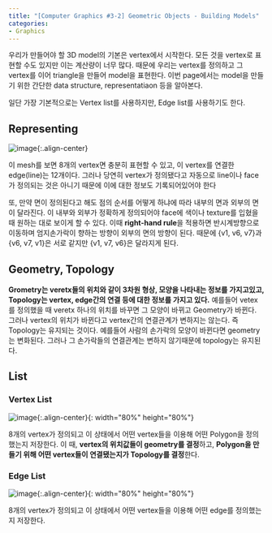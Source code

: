```yaml
---
title: "[Computer Graphics #3-2] Geometric Objects - Building Models"
categories:
- Graphics
---
```


우리가 만들어야 할 3D model의 기본은 vertex에서 시작한다. 모든 것을 vertex로 표현할 수도 있지만 이는 계산량이 너무 많다. 때문에 우리는 vertex를 정의하고 그 vertex를 이어 triangle을 만들어 model을 표현한다. 이번 page에서는 model을 만들기 위한 간단한 data structure, representatiaon 등을 알아본다.

일단 가장 기본적으로는 Vertex list를 사용하지만, Edge list를 사용하기도 한다.

## Representing
![image](https://user-images.githubusercontent.com/79836443/116817713-b84c6c80-aba2-11eb-81e2-2598b5cb3aab.png){:.align-center}

이 mesh를 보면 8개의 vertex면 충분히 표현할 수 있고, 이 vertex를 연결한 edge(line)는 12개이다. 그러나 당연히 vertex가 정의됐다고 자동으로 line이나 face가 정의되는 것은 아니기 때문에 이에 대한 정보도 기록되어있어야 한다

또, 만약 면이 정의된다고 해도 점의 순서를 어떻게 하냐에 따라 내부의 면과 외부의 면이 달라진다. 이 내부와 외부가 정확하게 정의되어야 face에 색이나 texture를 입혔을때 원하는 대로 보이게 할 수 있다. 이때 **right-hand rule**을 적용하면 반시계방향으로 이동하며 엄지손가락이 향하는 방향이 외부의 면의 방향이 된다. 때문에 {v1, v6, v7}과 {v6, v7, v1}은 서로 같지만 {v1, v7, v6}은 달라지게 된다.

## Geometry, Topology
**Grometry는 veretx들의 위치와 같이 3차원 형상, 모양을 나타내는 정보를 가지고있고, Topology는 vertex, edge간의 연결 등에 대한 정보를 가지고 있다.** 예를들어 vetex를 정의했을 때  veretx 하나의 위치를 바꾸면 그 모양이 바뀌고 Geometry가 바뀐다. 그러나 vertex의 위치가 바뀐다고 vertex간의 연결관계가 변하지는 않는다. 즉 Topology는 유지되는 것이다. 예를들어 사람의 손가락의 모양이 바뀐다면 geometry는 변화된다. 그러나 그 손가락들의 연결관계는 변하지 않기때문에 topology는 유지된다.

## List
### Vertex List
![image](https://user-images.githubusercontent.com/79836443/116818255-62c58f00-aba5-11eb-9b82-b2e2535e916a.png){:.align-center}{: width="80%" height="80%"}

8개의 vertex가 정의되고 이 상태에서 어떤 vertex들을 이용해 어떤 Polygon을 정의했는지 저장한다. 이 때, **vertex의 위치값들이 geometry를 결정**하고, **Polygon을 만들기 위해 어떤 vertex들이 연결됐는지가 Topology를 결정**한다.

### Edge List
![image](https://user-images.githubusercontent.com/79836443/116818369-ee3f2000-aba5-11eb-986f-b3333997a710.png){:.align-center}{: width="80%" height="80%"}

8개의 vertex가 정의되고 이 상태에서 어떤 vertex들을 이용해 어떤 edge를 정의했는지 저장한다.

